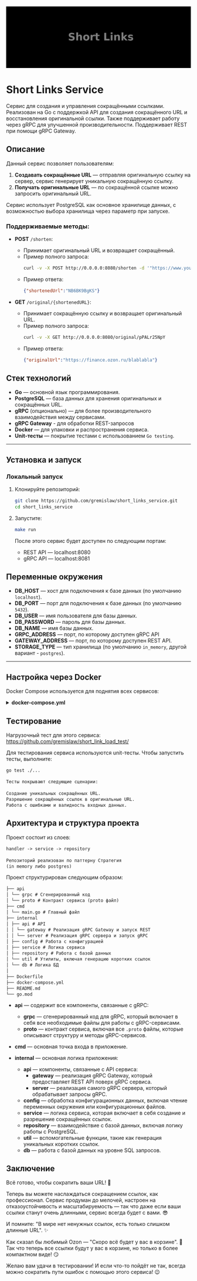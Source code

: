 ![](short_links_fade_logo.gif)

# Short Links Service

Сервис для создания и управления сокращёнными ссылками. Реализован на Go с поддержкой API для создания сокращённого URL и восстановления оригинальной ссылки. Также поддерживает работу через gRPC для улучшенной производительности. Поддерживает REST при помощи gRPC Gateway.

## Описание

Данный сервис позволяет пользователям:

1. **Создавать сокращённые URL** — отправляя оригинальную ссылку на сервер, сервис генерирует уникальную сокращённую ссылку.
2. **Получать оригинальные URL** — по сокращённой ссылке можно запросить оригинальный URL.

Сервис использует PostgreSQL как основное хранилище данных, с возможностью выбора хранилища через параметр при запуске.

### Поддерживаемые методы:

- **POST** `/shorten`:
  - Принимает оригинальный URL и возвращает сокращённый.
  - Пример полного запроса:
    ```bash
    curl -v -X POST http://0.0.0.0:8080/shorten -d '"https://www.youtube.com/blablabla"'
    ```
  - Пример ответа:
    ```json
    {"shortenedUrl":"NB6BK9BgKS"}
    ```

- **GET** `/original/{shortenedURL}`:
  - Принимает сокращённую ссылку и возвращает оригинальный URL.
  - Пример полного запроса: 
    ```bash
    curl -v -X GET http://0.0.0.0:8080/original/pPALr25NpY   
    ```
  - Пример ответа:
    ```json
    {"originalUrl":"https://finance.ozon.ru/blablabla"}
    ```

## Стек технологий

- **Go** — основной язык программирования.
- **PostgreSQL** — база данных для хранения оригинальных и сокращённых URL.
- **gRPC** (опционально) — для более производительного взаимодействия между сервисами.
- **gRPC Gateway** - для обработки REST-запросов
- **Docker** — для упаковки и распространения сервиса.
- **Unit-тесты** — покрытие тестами с использованием `Go testing`.

---

## Установка и запуск

### Локальный запуск

1. Клонируйте репозиторий:

   ```bash
   git clone https://github.com/gremislaw/short_links_service.git
   cd short_links_service

2. Запустите:

    ```bash
    make run
    ```

    После этого сервис будет доступен по следующим портам:

    - REST API — localhost:8080
    - gRPC API — localhost:8081

## Переменные окружения

- **DB_HOST** — хост для подключения к базе данных (по умолчанию `localhost`).
- **DB_PORT** — порт для подключения к базе данных (по умолчанию `5432`).
- **DB_USER** — имя пользователя для базы данных.
- **DB_PASSWORD** — пароль для базы данных.
- **DB_NAME** — имя базы данных.
- **GRPC_ADDRESS** — порт, по которому доступен gRPC API
- **GATEWAY_ADDRESS** — порт, по которому доступен REST API.
- **STORAGE_TYPE** — тип хранилища (по умолчанию `in_memory`, другой вариант - `postgres`).

---

## Настройка через Docker

  Docker Compose используется для поднятия всех сервисов:

<details>
  <summary><strong>docker-compose.yml</strong></summary>

```yaml
services:
  postgres:
    image: postgres:latest
    restart: always
    environment:
      POSTGRES_USER: dazhy
      POSTGRES_PASSWORD: dazhy
      POSTGRES_DB: short_link
    ports:
      - "5432:5432"
    volumes:
      - db_data:/var/lib/postgresql/data

  app:
    build: .
    container_name: short_links_service
    restart: on-failure
    depends_on: 
      - postgres
    environment:
      APP_IP: "0.0.0.0"
      APP_PORT: "8081"
      DB_HOST: "postgres"
      DB_PORT: "5432"
      DB_USER: "dazhy"
      DB_PASSWORD: "dazhy"
      DB_NAME: "short_link"
      GRPC_ADDRESS: ":8081"
      GATEWAY_ADDRESS: ":8080"
      STORAGE_TYPE: "postgres"
    ports:
      - "8081:8081"
      - "8080:8080"

volumes:
  db_data:
```
</details>

## Тестирование

  Нагрузочный тест для этого сервиса: https://github.com/gremislaw/short_link_load_test/

  Для тестирования сервиса используются unit-тесты. Чтобы запустить тесты, выполните:

  ```bash
  go test ./...
  ```

    Тесты покрывают следующие сценарии:

    Создание уникальных сокращённых URL.
    Разрешение сокращённых ссылок в оригинальные URL.
    Работа с ошибками и валидность входных данных.

## Архитектура и структура проекта

Проект состоит из слоев:

    handler -> service -> repository

    Репозиторий реализован по паттерну Стратегия 
    (in memory либо postgres)

Проект структурирован следующим образом:

    ├── api
    │ └── grpc # Сгенерированный код
    │ └── proto # Контракт сервиса (proto файл)
    ├── cmd
    │ └── main.go # Главный файл
    ├── internal
    │ ├── api # API
    │ │ └── gateway # Реализация gRPC Gateway и запуск REST
    │ │ └── server # Реализация gRPC сервера и запуск gRPC
    │ ├── config # Работа с конфигурацией
    │ ├── service # Логика сервиса
    │ ├── repository # Работа с базой данных
    │ └── util # Утилиты, включая генерацию коротких ссылок
    │ └── db # Логика БД
    │
    ├── Dockerfile
    ├── docker-compose.yml
    ├── README.md
    └── go.mod

- **api** — содержит все компоненты, связанные с gRPC:
  - **grpc** — сгенерированный код для gRPC, который включает в себя все необходимые файлы для работы с gRPC-сервисами.
  - **proto** — контракт сервиса, включая все `.proto` файлы, которые описывают структуру и методы gRPC-сервисов.

- **cmd** — основная точка входа в приложение.

- **internal** — основная логика приложения:
  - **api** — компоненты, связанные с API сервиса:
    - **gateway** — реализация gRPC Gateway, который предоставляет REST API поверх gRPC сервиса.
    - **server** — реализация самого gRPC сервера, который обрабатывает запросы gRPC.
  - **config** — обработка конфигурационных данных, включая чтение переменных окружения или конфигурационных файлов.
  - **service** — логика сервиса, которая включает в себя создание и разрешение сокращённых ссылок.
  - **repository** — взаимодействие с базой данных, включая логику работы с PostgreSQL.
  - **util** — вспомогательные функции, такие как генерация уникальных коротких ссылок.
  - **db** — работа с базой данных на уровне SQL запросов.

## Заключение

Всё готово, чтобы сократить ваши URL! 🚀

Теперь вы можете наслаждаться сокращением ссылок, как профессионал. Сервис продуман до мелочей, настроен на отказоустойчивость и масштабируемость — так что даже если ваши ссылки станут очень длинными, сервис всегда будет с вами. 😎

И помните: "В мире нет ненужных ссылок, есть только слишком длинные URL". ✨

Как сказал бы любимый Ozon — "Скоро всё будет у вас в корзине". 🛒 Так что теперь все ссылки будут у вас в корзине, но только в более компактном виде! 😏

Желаю вам удачи в тестировании! И если что-то пойдёт не так, всегда можно сократить пути ошибок с помощью этого сервиса! 😉
